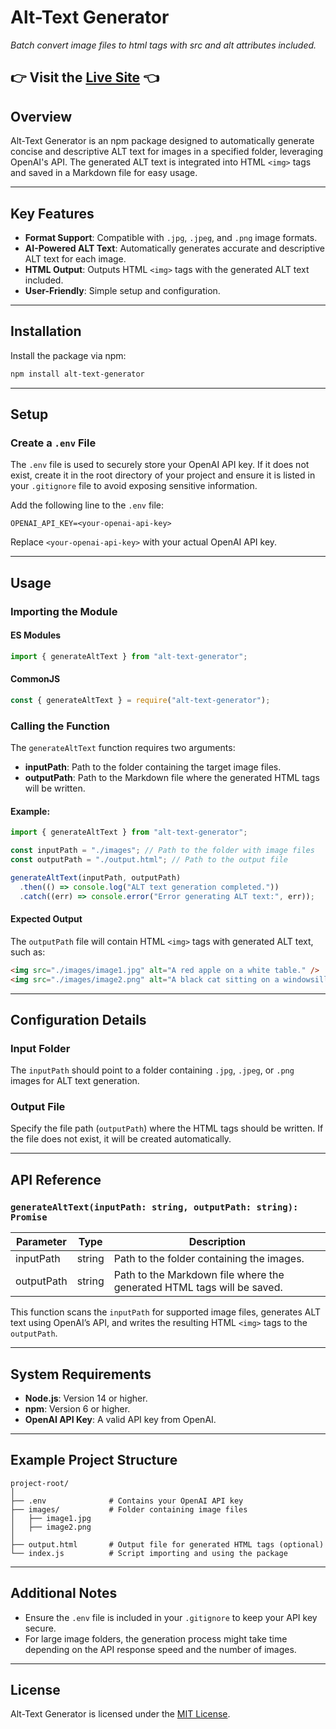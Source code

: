 # Alt-Text Generator

_Batch convert image files to html tags with src and alt attributes included._

## 👉 Visit the [Live Site](https://s111ew.github.io/atg-landing-page/) 👈

## Overview

Alt-Text Generator is an npm package designed to automatically generate concise and descriptive ALT text for images in a specified folder, leveraging OpenAI's API. The generated ALT text is integrated into HTML `<img>` tags and saved in a Markdown file for easy usage.

---

## Key Features

- **Format Support**: Compatible with `.jpg`, `.jpeg`, and `.png` image formats.
- **AI-Powered ALT Text**: Automatically generates accurate and descriptive ALT text for each image.
- **HTML Output**: Outputs HTML `<img>` tags with the generated ALT text included.
- **User-Friendly**: Simple setup and configuration.

---

## Installation

Install the package via npm:

```bash
npm install alt-text-generator
```

---

## Setup

### Create a `.env` File

The `.env` file is used to securely store your OpenAI API key. If it does not exist, create it in the root directory of your project and ensure it is listed in your `.gitignore` file to avoid exposing sensitive information.

Add the following line to the `.env` file:

```env
OPENAI_API_KEY=<your-openai-api-key>
```

Replace `<your-openai-api-key>` with your actual OpenAI API key.

---

## Usage

### Importing the Module

#### ES Modules

```javascript
import { generateAltText } from "alt-text-generator";
```

#### CommonJS

```javascript
const { generateAltText } = require("alt-text-generator");
```

### Calling the Function

The `generateAltText` function requires two arguments:

- **inputPath**: Path to the folder containing the target image files.
- **outputPath**: Path to the Markdown file where the generated HTML tags will be written.

#### Example:

```javascript
import { generateAltText } from "alt-text-generator";

const inputPath = "./images"; // Path to the folder with image files
const outputPath = "./output.html"; // Path to the output file

generateAltText(inputPath, outputPath)
  .then(() => console.log("ALT text generation completed."))
  .catch((err) => console.error("Error generating ALT text:", err));
```

#### Expected Output

The `outputPath` file will contain HTML `<img>` tags with generated ALT text, such as:

```html
<img src="./images/image1.jpg" alt="A red apple on a white table." />
<img src="./images/image2.png" alt="A black cat sitting on a windowsill." />
```

---

## Configuration Details

### Input Folder

The `inputPath` should point to a folder containing `.jpg`, `.jpeg`, or `.png` images for ALT text generation.

### Output File

Specify the file path (`outputPath`) where the HTML tags should be written. If the file does not exist, it will be created automatically.

---

## API Reference

### `generateAltText(inputPath: string, outputPath: string): Promise`

| Parameter  | Type   | Description                                                            |
| ---------- | ------ | ---------------------------------------------------------------------- |
| inputPath  | string | Path to the folder containing the images.                              |
| outputPath | string | Path to the Markdown file where the generated HTML tags will be saved. |

This function scans the `inputPath` for supported image files, generates ALT text using OpenAI’s API, and writes the resulting HTML `<img>` tags to the `outputPath`.

---

## System Requirements

- **Node.js**: Version 14 or higher.
- **npm**: Version 6 or higher.
- **OpenAI API Key**: A valid API key from OpenAI.

---

## Example Project Structure

```
project-root/
│
├── .env              # Contains your OpenAI API key
├── images/           # Folder containing image files
│   ├── image1.jpg
│   ├── image2.png
│
├── output.html       # Output file for generated HTML tags (optional)
└── index.js          # Script importing and using the package
```

---

## Additional Notes

- Ensure the `.env` file is included in your `.gitignore` to keep your API key secure.
- For large image folders, the generation process might take time depending on the API response speed and the number of images.

---

## License

Alt-Text Generator is licensed under the [MIT License](https://opensource.org/licenses/MIT).
